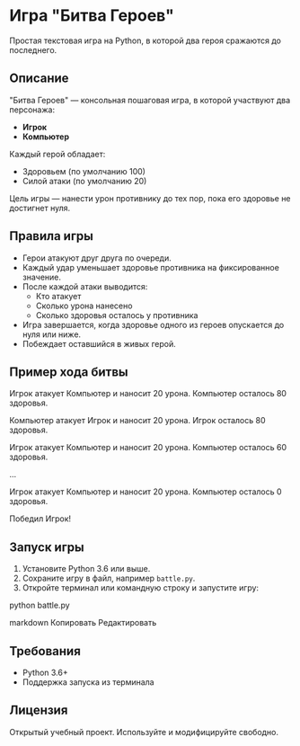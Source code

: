 # Игра "Битва Героев"

Простая текстовая игра на Python, в которой два героя сражаются до последнего.

## Описание

"Битва Героев" — консольная пошаговая игра, в которой участвуют два персонажа:
- **Игрок**
- **Компьютер**

Каждый герой обладает:
- Здоровьем (по умолчанию 100)
- Силой атаки (по умолчанию 20)

Цель игры — нанести урон противнику до тех пор, пока его здоровье не достигнет нуля.

## Правила игры

- Герои атакуют друг друга по очереди.
- Каждый удар уменьшает здоровье противника на фиксированное значение.
- После каждой атаки выводится:
  - Кто атакует
  - Сколько урона нанесено
  - Сколько здоровья осталось у противника
- Игра завершается, когда здоровье одного из героев опускается до нуля или ниже.
- Побеждает оставшийся в живых герой.

## Пример хода битвы

Игрок атакует Компьютер и наносит 20 урона.
Компьютер осталось 80 здоровья.

Компьютер атакует Игрок и наносит 20 урона.
Игрок осталось 80 здоровья.

Игрок атакует Компьютер и наносит 20 урона.
Компьютер осталось 60 здоровья.

...

Игрок атакует Компьютер и наносит 20 урона.
Компьютер осталось 0 здоровья.

Победил Игрок!

## Запуск игры

1. Установите Python 3.6 или выше.
2. Сохраните игру в файл, например `battle.py`.
3. Откройте терминал или командную строку и запустите игру:

python battle.py

markdown
Копировать
Редактировать

## Требования

- Python 3.6+
- Поддержка запуска из терминала

## Лицензия

Открытый учебный проект. Используйте и модифицируйте свободно.
